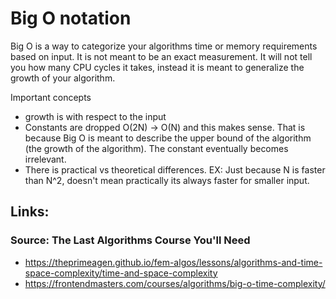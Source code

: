 # Big O notation

Big O is a way to categorize your algorithms time or memory requirements based on input. It is not meant to be an exact measurement. It will not tell you how many CPU cycles it takes, instead it is meant to generalize the growth of your algorithm.

Important concepts
- growth is with respect to the input
- Constants are dropped
  O(2N) -> O(N) and this makes sense. That is because Big O is meant to describe the upper bound of the algorithm (the growth of the algorithm). The constant eventually becomes irrelevant.
- There is practical vs theoretical differences. EX: Just because N is faster than N^2, doesn't mean practically its always faster for smaller input.


## Links:

### Source: The Last Algorithms Course You'll Need

- https://theprimeagen.github.io/fem-algos/lessons/algorithms-and-time-space-complexity/time-and-space-complexity
- https://frontendmasters.com/courses/algorithms/big-o-time-complexity/


